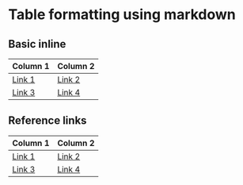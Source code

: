 # Table formatting using markdown

## Basic inline
| Column 1                  | Column 2                  |
| ------------------------- | ------------------------- |
| [Link 1](./link1_file.md) | [Link 2](./link2_file.md) |
| [Link 3](./link3_file.md) | [Link 4](./link4_file.md) |


## Reference links

| Column 1    | Column 2    |
| ----------- | ----------- |
| [Link 1][1] | [Link 2][2] |
| [Link 3][3] | [Link 4][4] |


[1]: ./link1_file.md
[2]: ./link2_file.md
[3]: ./link3_file.md
[4]: ./link4_file.md
